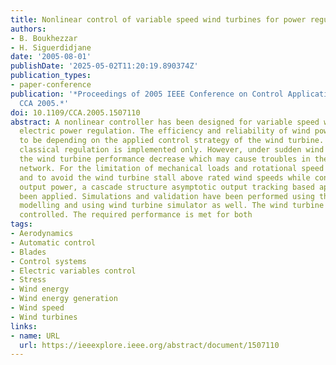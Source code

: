 ```yaml
---
title: Nonlinear control of variable speed wind turbines for power regulation
authors:
- B. Boukhezzar
- H. Siguerdidjane
date: '2005-08-01'
publishDate: '2025-05-02T11:20:19.890374Z'
publication_types:
- paper-conference
publication: '*Proceedings of 2005 IEEE Conference on Control Applications, 2005.
  CCA 2005.*'
doi: 10.1109/CCA.2005.1507110
abstract: A nonlinear controller has been designed for variable speed wind turbines
  electric power regulation. The efficiency and reliability of wind power is shown
  to be depending on the applied control strategy of the wind turbine. Up to now,
  classical regulation is implemented only. However, under sudden wind profile variations,
  the wind turbine performance decrease which may cause troubles in the electrical
  network. For the limitation of mechanical loads and rotational speed variations,
  and to avoid the wind turbine stall above rated wind speeds while controlling the
  output power, a cascade structure asymptotic output tracking based approach has
  been applied. Simulations and validation have been performed using the wind turbine
  modelling and using wind turbine simulator as well. The wind turbine is torque generator
  controlled. The required performance is met for both
tags:
- Aerodynamics
- Automatic control
- Blades
- Control systems
- Electric variables control
- Stress
- Wind energy
- Wind energy generation
- Wind speed
- Wind turbines
links:
- name: URL
  url: https://ieeexplore.ieee.org/abstract/document/1507110
---
```


